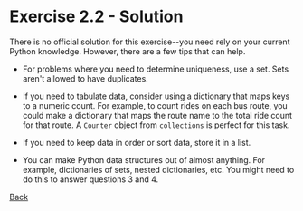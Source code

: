# Exercise 2.2 - Solution

There is no official solution for this exercise--you need rely on your
current Python knowledge.  However, there are a few tips that can
help.

- For problems where you need to determine uniqueness, use a set. Sets aren't allowed to
have duplicates.

- If you need to tabulate data, consider using a dictionary that maps keys to a numeric
count.  For example, to count rides on each bus route, you could make a dictionary that
maps the route name to the total ride count for that route.  A `Counter` object from
`collections` is perfect for this task.

- If you need to keep data in order or sort data, store it in a list.

- You can make Python data structures out of almost anything.  For
example, dictionaries of sets, nested dictionaries, etc.  You might
need to do this to answer questions 3 and 4.



[Back](ex2_2.md)
